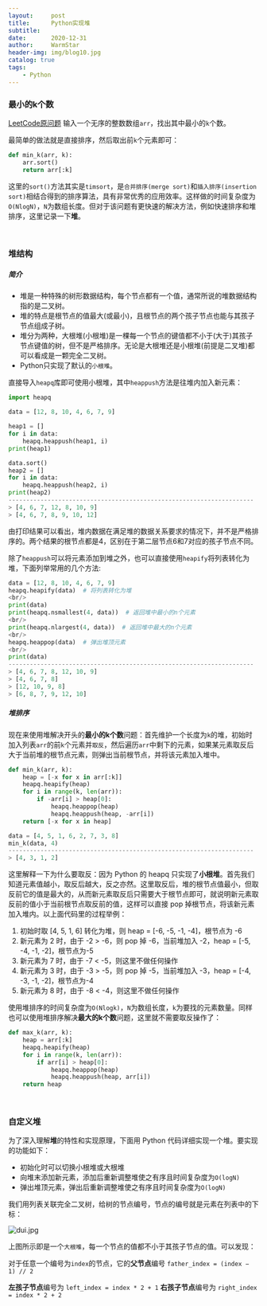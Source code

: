 ```yaml
---
layout:     post   				    
title:      Python实现堆 				
subtitle:    
date:       2020-12-31 				
author:     WarmStar 						
header-img: img/blog10.jpg 	
catalog: true 				
tags:							
    - Python
---
```


### 最小的k个数

[LeetCode原问题](https://leetcode-cn.com/problems/zui-xiao-de-kge-shu-lcof/)  输入一个无序的整数数组`arr`，找出其中最小的`k`个数。

最简单的做法就是直接排序，然后取出前`k`个元素即可：

```python
def min_k(arr, k):
    arr.sort()
    return arr[:k]
```

这里的`sort()`方法其实是`timsort`，是`合并排序(merge sort)`和`插入排序(insertion sort)`相结合得到的排序算法，具有非常优秀的应用效率。这样做的时间复杂度为`O(NlogN)`，`N`为数组长度。但对于该问题有更快速的解决方法，例如快速排序和堆排序，这里记录一下**堆**。

<br/>

### 堆结构

##### 简介

+ 堆是一种特殊的树形数据结构，每个节点都有一个值，通常所说的堆数据结构指的是二叉树。
+ 堆的特点是根节点的值最大(或最小)，且根节点的两个孩子节点也能与其孩子节点组成子树。
+ 堆分为两种，大根堆(小根堆)是一棵每一个节点的键值都不小于(大于)其孩子节点键值的树，但不是严格排序。无论是大根堆还是小根堆(前提是二叉堆)都可以看成是一颗完全二叉树。
+ Python只实现了默认的`小根堆`。

直接导入`heapq`库即可使用小根堆，其中`heappush`方法是往堆内加入新元素：

```python
import heapq

data = [12, 8, 10, 4, 6, 7, 9]

heap1 = []
for i in data:
    heapq.heappush(heap1, i)
print(heap1)

data.sort()
heap2 = []
for i in data:
    heapq.heappush(heap2, i)
print(heap2)
---------------------------------------------------------------------
> [4, 6, 7, 12, 8, 10, 9]
> [4, 6, 7, 8, 9, 10, 12]
```

由打印结果可以看出，堆内数据在满足堆的数据关系要求的情况下，并不是严格排序的。两个结果的根节点都是4，区别在于第二层节点6和7对应的孩子节点不同。

除了`heappush`可以将元素添加到堆之外，也可以直接使用`heapify`将列表转化为堆，下面列举常用的几个方法:

```python
data = [12, 8, 10, 4, 6, 7, 9]
heapq.heapify(data)  # 将列表转化为堆 
<br/>
print(data)
print(heapq.nsmallest(4, data))  # 返回堆中最小的n个元素 
<br/>
print(heapq.nlargest(4, data))  # 返回堆中最大的n个元素 
<br/>
heapq.heappop(data)  # 弹出堆顶元素 
<br/>
print(data)
---------------------------------------------------------------------
> [4, 6, 7, 8, 12, 10, 9]
> [4, 6, 7, 8]
> [12, 10, 9, 8]
> [6, 8, 7, 9, 12, 10]
```



##### 堆排序

现在来使用堆解决开头的**最小的k个数**问题：首先维护一个长度为`k`的堆，初始时加入列表`arr`的前`k`个元素并`取反`，然后遍历`arr`中剩下的元素，如果某元素取反后大于当前堆的根节点元素，则弹出当前根节点，并将该元素加入堆中。

```python
def min_k(arr, k):
    heap = [-x for x in arr[:k]]
    heapq.heapify(heap)
    for i in range(k, len(arr)):
        if -arr[i] > heap[0]:
            heapq.heappop(heap)
            heapq.heappush(heap, -arr[i])
    return [-x for x in heap]

data = [4, 5, 1, 6, 2, 7, 3, 8]
min_k(data, 4)
---------------------------------------------------------------------
> [4, 3, 1, 2]
```

这里解释一下为什么要取反：因为 Python 的 heapq 只实现了**小根堆**。首先我们知道元素值越小，取反后越大，反之亦然。这里取反后，堆的根节点值最小，但取反前它的值是最大的，从而新元素取反后只需要大于根节点即可，就说明新元素取反前的值小于当前根节点取反前的值，这样可以直接 pop 掉根节点，将该新元素加入堆内。以上面代码里的过程举例：

1. 初始时取 [4, 5, 1, 6] 转化为堆，则 heap = [-6, -5, -1, -4]，根节点为 -6
2. 新元素为 2 时，由于 -2 > -6，则 pop 掉 -6，当前堆加入 -2，heap = [-5, -4, -1, -2]，根节点为-5
3. 新元素为 7 时，由于 -7 < -5，则这里不做任何操作
4. 新元素为 3 时，由于 -3 > -5，则 pop 掉 -5，当前堆加入 -3，heap = [-4, -3, -1, -2]，根节点为-4
5. 新元素为 8 时，由于 -8 < -4，则这里不做任何操作

使用堆排序的时间复杂度为`O(Nlogk)`，`N`为数组长度，`k`为要找的元素数量。同样也可以使用堆排序解决**最大的k个数**问题，这里就不需要取反操作了：

```python
def max_k(arr, k):
    heap = arr[:k]
    heapq.heapify(heap)
    for i in range(k, len(arr)):
        if arr[i] > heap[0]:
            heapq.heappop(heap)
            heapq.heappush(heap, arr[i])
    return heap
```

<br/>

### 自定义堆

为了深入理解**堆**的特性和实现原理，下面用 Python 代码详细实现一个堆。要实现的功能如下：

+ 初始化时可以切换小根堆或大根堆
+ 向堆末添加新元素，添加后重新调整堆使之有序且时间复杂度为`O(logN)`
+ 弹出堆顶元素，弹出后重新调整堆使之有序且时间复杂度为`O(logN)`

我们用列表关联完全二叉树，给树的节点编号，节点的编号就是元素在列表中的下标：

![dui.jpg](https://e.im5i.com/2021/01/04/dui.jpg)

上图所示即是一个`大根堆`，每一个节点的值都不小于其孩子节点的值。可以发现：

对于任意一个编号为`index`的节点，它的**父节点**编号 `father_index = (index − 1) // 2`

**左孩子节点**编号为 `left_index = index * 2 + 1`
**右孩子节点**编号为 `right_index = index * 2 + 2`